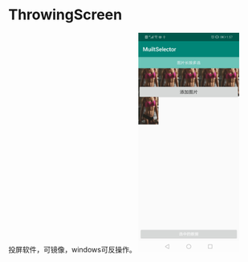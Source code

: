 # ThrowingScreen
投屏软件，可镜像，windows可反操作。
<img src="https://github.com/yanghuasi/MuiltSelector/blob/master/%E4%B8%BB%E7%95%8C%E9%9D%A2.jpeg"  width="40%">
